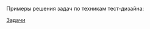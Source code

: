 Примеры решения задач по техникам тест-дизайна:

[Задачи](https://docs.google.com/spreadsheets/d/1q_bISp-kK0JacFBiWKXzNAbNJufz0Q5q_RdzC6YZIy0/edit?gid=0#gid=0)
